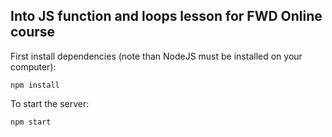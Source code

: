 ## Into JS function and loops lesson for FWD Online course

First install dependencies (note than NodeJS must be installed on your computer):
```
npm install
```
To start the server:
```
npm start
```